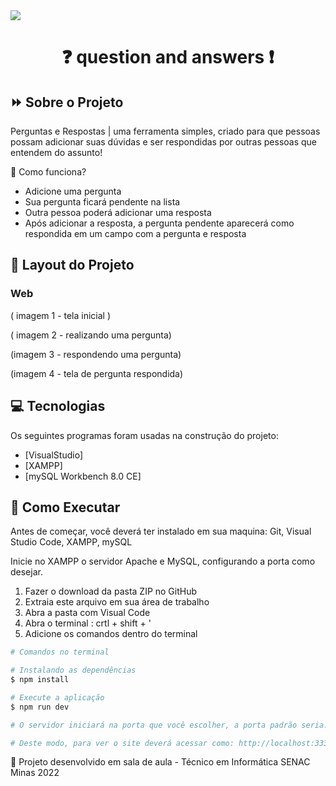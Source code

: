 <img src="https://i.ibb.co/fFcDL22/bannerqea.png">

<h1 align="center">❓ question and answers ❗</h1>

## ⏩ Sobre o Projeto

Perguntas e Respostas | uma ferramenta simples, criado para que pessoas possam adicionar suas dúvidas e ser respondidas por outras pessoas que entendem do assunto!

🤖 Como funciona?

  - Adicione uma pergunta
  - Sua pergunta ficará pendente na lista
  - Outra pessoa poderá adicionar uma resposta
  - Após adicionar a resposta, a pergunta pendente aparecerá como respondida em um campo com a pergunta e resposta
  
  
## 🎨 Layout do Projeto

### Web

( imagem 1 - tela inicial )

( imagem 2 - realizando uma pergunta)

(imagem 3 - respondendo uma pergunta)

(imagem 4 - tela de pergunta respondida)


## 💻 Tecnologias

Os seguintes programas foram usadas na construção do projeto:

- [VisualStudio]
- [XAMPP]
- [mySQL Workbench 8.0 CE]

## 🤸 Como Executar

Antes de começar, você deverá ter instalado em sua maquina: Git, Visual Studio Code, XAMPP, mySQL

Inicie no XAMPP o servidor Apache e MySQL, configurando a porta como desejar.

1. Fazer o download da pasta ZIP no GitHub 
2. Extraia este arquivo em sua área de trabalho
3. Abra a pasta com Visual Code
4. Abra o terminal : crtl + shift + '
5. Adicione os comandos dentro do terminal 

```bash
# Comandos no terminal 

# Instalando as dependências
$ npm install

# Execute a aplicação
$ npm run dev

# O servidor iniciará na porta que você escolher, a porta padrão seria: 3333

# Deste modo, para ver o site deverá acessar como: http://localhost:3333 🙂
```

📐 Projeto desenvolvido em sala de aula - Técnico em Informática SENAC Minas 2022
